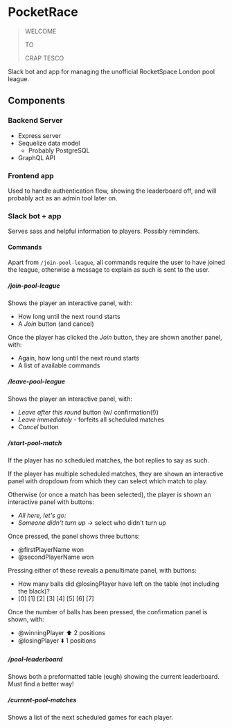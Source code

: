 # PocketRace

> WELCOME
>
> TO
>
> CRAP TESCO

Slack bot and app for managing the unofficial RocketSpace London pool league.

## Components

### Backend Server

 - Express server
 - Sequelize data model
   - Probably PostgreSQL
 - GraphQL API

### Frontend app

Used to handle authentication flow, showing the leaderboard off, and will probably act as an admin tool later on.

### Slack bot + app

Serves sass and helpful information to players. Possibly reminders.

#### Commands

Apart from `/join-pool-league`, all commands require the user to have joined the league, otherwise a message to explain as such is sent to the user.

##### /join-pool-league

Shows the player an interactive panel, with:

 - How long until the next round starts
 - A *Join* button (and cancel)

Once the player has clicked the *Join* button, they are shown another panel, with:

 - Again, how long until the next round starts
 - A list of available commands

##### /leave-pool-league

Shows the player an interactive panel, with:

 - *Leave after this round* button (w/ confirmation(!))
 - *Leave immediately* - forfeits all scheduled matches
 - *Cancel* button

##### /start-pool-match

If the player has no scheduled matches, the bot replies to say as such.

If the player has multiple scheduled matches, they are shown an interactive panel with dropdown from which they can select which match to play.

Otherwise (or once a match has been selected), the player is shown an interactive panel with buttons:

 - *All here, let's go:*
 - *Someone didn't turn up* -> select who didn't turn up

Once pressed, the panel shows three buttons:

 - @firstPlayerName won
 - @secondPlayerName won

Pressing either of these reveals a penultimate panel, with buttons:

 - How many balls did @losingPlayer have left on the table (not including the black)?
 - [0] [1] [2] [3] [4] [5] [6] [7]

Once the number of balls has been pressed, the confirmation panel is shown, with:

 - @winningPlayer ⬆️ 2 positions
 - @losingPlayer ⬇️ 1 positions

##### /pool-leaderboard

Shows both a preformatted table (eugh) showing the current leaderboard. Must find a better way!

##### /current-pool-matches

Shows a list of the next scheduled games for each player.
